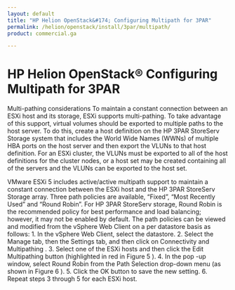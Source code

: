 ```yaml
---
layout: default
title: "HP Helion OpenStack&#174; Configuring Multipath for 3PAR"
permalink: /helion/openstack/install/3par/multipath/
product: commercial.ga

---
```

<!--PUBLISHED-->


<script>

function PageRefresh {
onLoad="window.refresh"
}

PageRefresh();

</script>
<!--
<p style="font-size: small;"> <a href="/helion/openstack/">&#9664; PREV | <a href="/helion/openstack/">&#9650; UP</a> | <a href="/helion/openstack/faq/">NEXT &#9654; </a></p>
-->
# HP Helion OpenStack&reg; Configuring Multipath for 3PAR



Multi-pathing considerations
To maintain a constant connection between an ESXi host and its storage, ESXi supports multi-pathing. To take advantage of this support, virtual volumes should be exported to multiple paths to the host server. To do this, create a host definition on the HP 3PAR StoreServ Storage system that includes the World Wide Names (WWNs) of multiple HBA ports on the host server and then export the VLUNs to that host definition. For an ESXi cluster, the VLUNs must be exported to all of the host definitions for the cluster nodes, or a host set may be created containing all of the servers and the VLUNs can be exported to the host set.

VMware ESXi 5 includes active/active multipath support to maintain a constant connection between the ESXi host and the HP 3PAR StoreServ Storage array. Three path policies are available, “Fixed”, “Most Recently Used” and “Round Robin”. For HP 3PAR StoreServ storage, Round Robin is the recommended policy for best performance and load balancing; however, it may not be enabled by default. The path policies can be viewed and modified from the vSphere Web Client on a per datastore basis as follows:
1.
In the vSphere Web Client, select the datastore.
2.
Select the
Manage
tab, then the
Settings
tab, and then click on
Connectivity and Multipathing
.
3.
Select one of the ESXi hosts and then click the
Edit
Multipathing
button (highlighted in red in
Figure 5
).
4.
In the pop
-up window, select
Round Robin
from the Path Selection drop-down menu (as shown in
Figure 6
).
5.
Click the
OK
button to save the new setting.
6.
Repeat steps 3 through 5 for each ESXi host. 